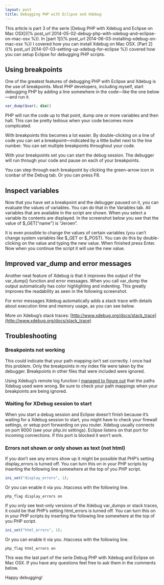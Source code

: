 ```yaml
---
layout: post
title: Debugging PHP with Eclipse and Xdebug
---
```


This article is part 3 of the serie [Debug PHP with Xdebug and Eclipse on Mac OSX]({% post_url 2014-05-02-debug-php-with-xdebug-and-eclipse-on-mac-osx %}). In [part 1]({% post_url 2014-06-03-installing-xdebug-on-mac-osx %}) I covered how you can install Xdebug on Mac OSX. [Part 2]({% post_url 2014-07-03-setting-up-xdebug-for-eclipse %}) covered how you can setup Eclipse for debugging PHP scripts.

## Using breakpoints

One of the greatest features of debugging PHP with Eclipse and Xdebug is the use of breakpoints. Most PHP developers, including myself, start debugging PHP by adding a line somewhere in the code—like the one below—and run it.

```php
var_dump($var); die()
```

PHP will run the code up to that point, dump one or more variables and then halt. This can be pretty tedious when your code becomes more complicated.


With breakpoints this becomes a lot easier. By double-clicking on a line of code you can set a breakpoint—indicated by a little bullet next to the line number. You can set multiple breakpoints throughout your code.



With your breakpoints set you can start the debug session. The debugger will run through your code and pause on each of your breakpoints.



You can step through each breakpoint by clicking the green-arrow icon in iconbar of the Debug tab. Or you can press F8.


## Inspect variables

Now that you have set a breakpoint and the debugger paused on it, you can evaluate the values of variables. You can do that in the Variables tab. All variables that are available in the script are shown. When you select a variable its contents are displayed. In the screenshot below you see that the value of $_GET["name"] is “Jeroen”.



It is even possible to change the values of certain variables (you can’t change system variables like $_GET or $_POST). You can do this by double-clicking on the value and typing the new value. When finished press Enter. Now when you continue the script it will use the new value.

## Improved var_dump and error messages

Another neat feature of Xdebug is that it improves the output of the var_dump() function and error messages. When you call var_dump the output automatically has color highlighting and indenting. This greatly improves the readability as seen in the following screenshot.



For error messages Xdebug automatically adds a stack trace with details about execution time and memory usage, as you can see below.



More on Xdebug’s stack traces: [http://www.xdebug.org/docs/stack_trace](http://www.xdebug.org/docs/stack_trace)

## Troubleshooting

### Breakpoints not working

This could indicate that your path mapping isn’t set correctly. I once had this problem. Only the breakpoints in my index file were taken by the debugger. Breakpoints in other files that were included were ignored.

Using Xdebug’s remote log function I [managed to figure out](http://stackoverflow.com/questions/3422433/xdebug-ignores-breakpoints/4984177#4984177) that the paths Xdebug used were wrong. Be sure to check your path mappings when your breakpoints are being ignored.

### Waiting for XDebug session to start

When you start a debug session and Eclipse doesn’t finish because it’s waiting for a Xdebug session to start, you might have to check your firewall settings, or setup port forwarding on you router. Xdebug usually connects on port 9000 (see your php.ini settings). Eclipse listens on that port for incoming connections. If this port is blocked it won’t work.

### Errors not shown or only shown as text (not html)

If you don’t see any errors show up it might be possible that PHP’s setting display_errors is turned off. You can turn this on in your PHP scripts by inserting the following line somewhere at the top of you PHP script.

```php
ini_set("display_errors", 1);
```

Or you can enable it via you .htaccess with the following line.

```
php_flag display_errors on
```

If you only see text-only versions of the Xdebug var_dumps or stack traces, it could be that PHP’s setting html_errors is turned off. You can turn this on in your PHP scripts by inserting the following line somewhere at the top of you PHP script.

```php
ini_set("html_errors", 1);
```

Or you can enable it via you .htaccess with the following line.

```
php_flag html_errors on
```

This was the last part of the serie Debug PHP with Xdebug and Eclipse on Mac OSX. If you have any questions feel free to ask them in the comments below.

Happy debugging!
